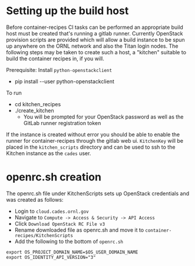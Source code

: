 # Setting up the build host
Before container-recipes CI tasks can be performed an appropriate build host must be created that's running a gitlab runner. 
Currently OpenStack provision scripts are provided which will allow a build instance to be spun up anywhere on the ORNL network and also the Titan login nodes. 
The following steps may be taken to create such a host, a "kitchen" suitable to build the container recipes in, if you will.

Prerequisite: Install `python-openstackclient`
* pip install --user python-openstackclient

To run
* cd kitchen_recipes
* ./create_kitchen
  * You will be prompted for your OpenStack password as well as the GitLab runner registration token

If the instance is created without error you should be able to enable the runner for container-recipes through the gitlab web ui. `KitchenKey` will be placed
in the `kitchen_scripts` directory and can be used to ssh to the Kitchen instance as the `cades` user.

# openrc.sh creation

The openrc.sh file under KitchenScripts sets up OpenStack credentials and was created as follows:
* Login to `cloud.cades.ornl.gov`
* Navigate to `Compute -> Access & Security -> API Access`
* Click `Download OpenStack RC File v3`
* Rename downloaded file as openrc.sh and move it to `container-recipes/KitchenScripts`
* Add the following to the bottom of `openrc.sh`

```
export OS_PROJECT_DOMAIN_NAME=$OS_USER_DOMAIN_NAME
export OS_IDENTITY_API_VERSION="3"
```